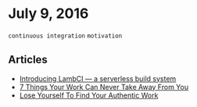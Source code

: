 # July 9, 2016

`continuous integration` `motivation`

## Articles

- [Introducing LambCI — a serverless build system](https://medium.com/@hichaelmart/lambci-4c3e29d6599b)
- [7 Things Your Work Can Never Take Away From You](https://medium.com/the-mission/7-things-your-work-can-never-take-away-from-you-6633f8ae4447)
- [Lose Yourself To Find Your Authentic Work](https://medium.com/the-mission/lose-yourself-to-find-yourself-9aef6016d933)
